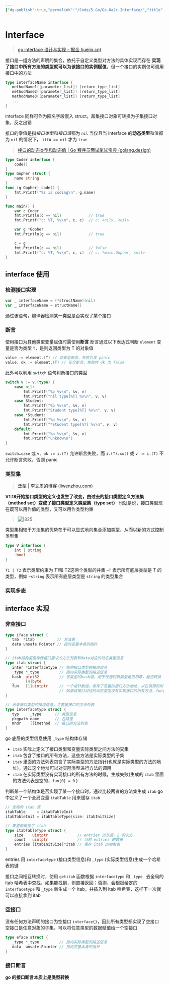 ```yaml
---
{"dg-publish":true,"permalink":"/Code/5.Go/Go.0a2c.Interface/","title":"Interface","noteIcon":""}
---
```



# Interface

> [go interface 设计与实现 - 掘金 (juejin.cn)](https://juejin.cn/post/7173965896656879630)

接口是一组方法的声明的集合，依托于自定义类型对方法的具体实现而存在
**实现了接口中所有方法的类型就可以为该接口的实例赋值**，但一个接口的实例仅可调用接口中的方法

```Go
type interfaceName interface {
   methodName1([parameter_list]) [return_type_list]
   methodName2([parameter_list]) [return_type_list]
   methodName3([parameter_list]) [return_type_list]
   ...
}
```
interface 同样可作为匿名字段嵌入 struct，超集接口对象可转换为子集接口对象，反之出错

接口的零值是指*接口类型*和*接口值*都为 `nil`
当仅且当 interface 的**动态类型**和值都为 `nil` 的情况下， `itfA == nil` 才为 `true`
> [接口的动态类型和动态值 | Go 程序员面试笔试宝典 (golang.design)](https://golang.design/go-questions/interface/dynamic-typing/)

```go
type Coder interface {
	code()
}
type Gopher struct {
	name string
}
func (g Gopher) code() {
	fmt.Printf("%s is coding\n", g.name)
}

func main() {
	var c Coder
	fmt.Println(c == nil)            // true
	fmt.Printf("c: %T, %v\n", c, c)  // c: <nil>, <nil>

	var g *Gopher
	fmt.Println(g == nil)            // true

	c = g
	fmt.Println(c == nil)            // false
	fmt.Printf("c: %T, %v\n", c, c)  // c: *main.Gopher, <nil>
}
```

## interface 使用

### 检测接口实现

```go
var _ interfaceName = (*structName)(nil)
var _ interfaceName = structName{}
```

通过该语句，编译器检测某一类型是否实现了某个接口

### 断言

使用接口为其他类型变量赋值时需使用**断言**
断言通过以下表达式判断 `element` 变量是否为类型 `T`，是则返回类型为 T 的对象值
```Go
value := element.(T) // 非安全断言，失败引发 panic
value, ok := element.(T) // 安全断言，失败时 ok 为 false
```

此外可以利用 `switch` 语句判断接口的类型

```go
switch v := v.(type) {
	case nil:
		fmt.Printf("%p %v\n", &v, v)
		fmt.Printf("nil type[%T] %v\n", v, v)
	case Student:
		fmt.Printf("%p %v\n", &v, v)
		fmt.Printf("Student type[%T] %v\n", v, v)
	case *Student:
		fmt.Printf("%p %v\n", &v, v)
		fmt.Printf("*Student type[%T] %v\n", v, v)
	default:
		fmt.Printf("%p %v\n", &v, v)
		fmt.Printf("unknow\n")
}
```

`switch…case` 或 `v, ok := i.(T)` 允许断言失败，而 `i.(T).xx()` 或 `v := i.(T)` 不允许断言失败，否则 panic

### 类型集

>  [泛型 | 李文周的博客 (liwenzhou.com)](https://www.liwenzhou.com/posts/Go/generics/)

**V1.18开始接口类型的定义也发生了改变，由过去的接口类型定义方法集（method set）变成了接口类型定义类型集（type set）** 
也就是说，接口类型现在既可以用作值的类型，又可以用作类型约束
> ![|825](https://www.liwenzhou.com/images/Go/generics/type-set.png)

类型集相较于方法集的优势在于可以显式地向集合添加类型，从而以新的方式控制类型集
```go
type V interface {
	int | string
	~bool
}
```

`T1 | T2` 表示类型约束为 T1和 T2这两个类型的并集
`~T` 表示所有底层类型是 T 的类型，例如 `~string` 表示所有底层类型是 `string` 的类型集合
### 实现多态

## interface 实现

### 非空接口

```go
type iface struct {
   tab  *itab          // 方法表
   data unsafe.Pointer // 指向变量本身的指针
}

// itab结构里面存储接口要求的方法列表和data对应的动态类型信息
type itab struct {
   inter *interfacetype // 指向接口类型的描述信息
   _type *_type         // 指向实际类型的描述信息
   hash  uint32         // 该类型的hash值，用于快速判断类型是否相等，能否转换
   _     [4]byte
   fun   [1]uintptr     // 一个指针数组，保存了变量的接口方法地址，以在调用的时候快速定位
                        // 如果该接口对应的动态类型没有实现接口的所有方法，fun[0]=0，表示断言失败，该类型不能赋值给该接口
}

// 记录接口类型的描述信息，主要是接口的方法列表
type interfacetype struct {
   typ     _type      // 类型信息
   pkgpath name       // 包路径
   mhdr    []imethod  // 接口的方法列表
}
```

go 底层的类型信息使用 `_type` 结构体存储

- `itab` 实际上定义了接口类型和变量实际类型之间方法的交集
- `itab` 包含了接口的所有方法，这些方法是实际类型的子集
- `itab` 里面的方法列表包含了实际类型的方法指针(也就是实际类型的方法的地址)，通过这个地址可以对实际类型进行方法的调用
- `itab` 在实际类型没有实现接口的所有方法的时候，生成失败(生成的 `itab` 里面的方法列表是空的，`fun[0] = 0` )

判断某一个结构体是否实现了某一个接口时，通过比较两者的方法集生成 `itab`
go 中定义了一个全局变量 `itabTable` 用来缓存 `itab`
```go
// 全局的 itab 表
itabTable     = &itabTableInit
itabTableInit = itabTableType{size: itabInitSize}

// 表里面缓存了 itab
type itabTableType struct {
    size    uintptr             // entries 的长度，2 的次方
    count   uintptr             // 当前 entries 的数量
    entries [itabInitSize]*itab // 保存 itab 的哈希表
}
```
entries 用 `interfacetype` (接口类型信息)和 `_type` (实际类型信息)生成一个哈希表的键

接口之间相互转换时，使用 `getitab` 函数根据 `interfacetype` 和 `_type ` 去全局的 itab 哈希表中查找，如果能找到，则直接返回；否则，会根据给定的 `interfacetype` 和 `_type` 新生成一个 itab，并插入到 itab 哈希表，这样下一次就可以直接拿到 itab

###  空接口

没有任何方法声明的接口为空接口 `interface{}`，因此所有类型都实现了空接口
空接口是任意对象的子集，可以将任意类型的数据赋值给一个空接口

```go
type eface struct {
   _type *_type         // 指向实际类型的描述信息
   data  unsafe.Pointer // 指向变量本身的指针
}
```

### 接口断言

**go 的接口断言本质上是类型转换**
